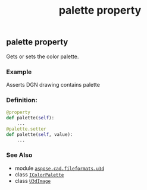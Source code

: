 ﻿---
title: palette property
second_title: Aspose.CAD for Python via .NET API References
description: 
type: docs
weight: 220
url: /python-net/aspose.cad.fileformats.u3d/u3dimage/palette/
is_root: false
---

## palette property


Gets or sets the color palette.

### Example 


Asserts DGN drawing contains palette
### Definition:
```python
@property
def palette(self):
    ...
@palette.setter
def palette(self, value):
    ...
```

### See Also
* module [`aspose.cad.fileformats.u3d`](../../)
* class [`IColorPalette`](/cad/python-net/aspose.cad/icolorpalette)
* class [`U3dImage`](/cad/python-net/aspose.cad.fileformats.u3d/u3dimage)

